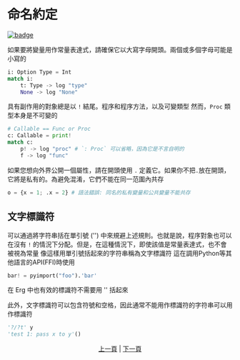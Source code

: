 # 命名約定

[![badge](https://img.shields.io/endpoint.svg?url=https%3A%2F%2Fgezf7g7pd5.execute-api.ap-northeast-1.amazonaws.com%2Fdefault%2Fsource_up_to_date%3Fowner%3Derg-lang%26repos%3Derg%26ref%3Dmain%26path%3Ddoc/EN/syntax/20_naming_rule.md%26commit_hash%3D06f8edc9e2c0cee34f6396fd7c64ec834ffb5352)](https://gezf7g7pd5.execute-api.ap-northeast-1.amazonaws.com/default/source_up_to_date?owner=erg-lang&repos=erg&ref=main&path=doc/EN/syntax/20_naming_rule.md&commit_hash=06f8edc9e2c0cee34f6396fd7c64ec834ffb5352)

如果要將變量用作常量表達式，請確保它以大寫字母開頭。兩個或多個字母可能是小寫的

```python
i: Option Type = Int
match i:
    t: Type -> log "type"
    None -> log "None"
```

具有副作用的對象總是以 `!` 結尾。程序和程序方法，以及可變類型
然而，`Proc` 類型本身是不可變的

```python
# Callable == Func or Proc
c: Callable = print!
match c:
    p! -> log "proc" # `: Proc` 可以省略，因為它是不言自明的
    f -> log "func"
```

如果您想向外界公開一個屬性，請在開頭使用 `.` 定義它。如果你不把`.`放在開頭，它將是私有的。為避免混淆，它們不能在同一范圍內共存

```python
o = {x = 1; .x = 2} # 語法錯誤: 同名的私有變量和公共變量不能共存
```

## 文字標識符

可以通過將字符串括在單引號 ('') 中來規避上述規則。也就是說，程序對象也可以在沒有 `!` 的情況下分配。但是，在這種情況下，即使該值是常量表達式，也不會被視為常量
像這樣用單引號括起來的字符串稱為文字標識符
這在調用Python等其他語言的API(FFI)時使用

```python
bar! = pyimport("foo").'bar'
```

在 Erg 中也有效的標識符不需要用 '' 括起來

此外，文字標識符可以包含符號和空格，因此通常不能用作標識符的字符串可以用作標識符

```python
'?/?t' y
'test 1: pass x to y'()
```

<p align='center'>
    <a href='./19_visibility.md'>上一頁</a> | <a href='./21_lambda.md'>下一頁</a>
</p>